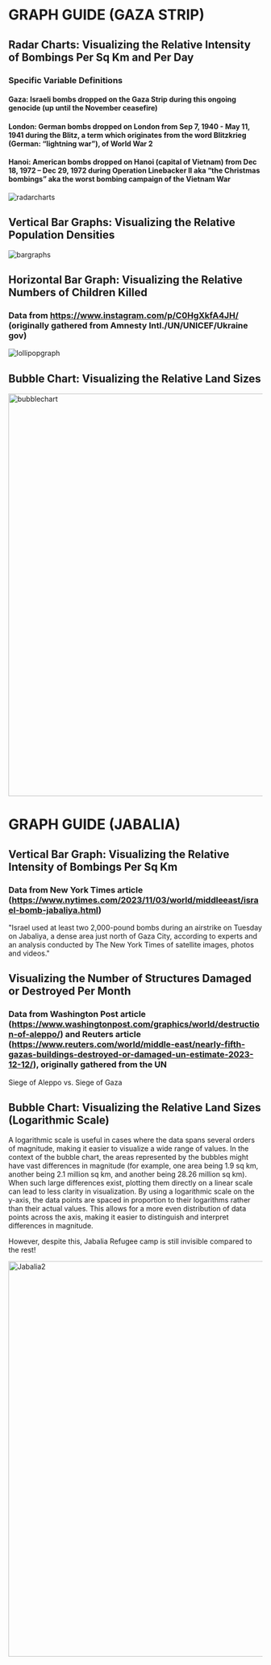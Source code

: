 # GRAPH GUIDE (GAZA STRIP)

## Radar Charts: Visualizing the Relative Intensity of Bombings Per Sq Km and Per Day

### Specific Variable Definitions 
#### Gaza: Israeli bombs dropped on the Gaza Strip during this ongoing genocide (up until the November ceasefire)

#### London: German bombs dropped on London from Sep 7, 1940 - May 11, 1941 during the Blitz, a term which originates from the word Blitzkrieg (German: “lightning war”), of World War 2

#### Hanoi: American bombs dropped on Hanoi (capital of Vietnam) from Dec 18, 1972 – Dec 29, 1972 during Operation Linebacker II aka “the Christmas bombings” aka the worst  bombing campaign of the Vietnam War 

<img alt="radarcharts" src="https://github.com/sabrinakhuntia99/gaza_mapping/assets/96092401/d6d80eae-3656-45f1-9cc7-3e3dae2e8bbd">

## Vertical Bar Graphs: Visualizing the Relative Population Densities

<img alt="bargraphs" src="https://github.com/sabrinakhuntia99/gaza_mapping/assets/96092401/f4899f94-e10f-43ae-96e2-31678a206fe6">

## Horizontal Bar Graph: Visualizing the Relative Numbers of Children Killed

### Data from https://www.instagram.com/p/C0HgXkfA4JH/ (originally gathered from Amnesty Intl./UN/UNICEF/Ukraine gov)

<img alt="lollipopgraph" src="https://github.com/sabrinakhuntia99/gaza_mapping/assets/96092401/07c0d2f2-0b37-4a6f-8d53-64285dd61681">

## Bubble Chart: Visualizing the Relative Land Sizes
<img width="798" alt="bubblechart" src="https://github.com/sabrinakhuntia99/gaza_mapping/assets/96092401/851c6cec-c3f5-46c1-90fb-695012c1043d">

# GRAPH GUIDE (JABALIA)

## Vertical Bar Graph: Visualizing the Relative Intensity of Bombings Per Sq Km 

### Data from New York Times article (https://www.nytimes.com/2023/11/03/world/middleeast/israel-bomb-jabaliya.html)
"Israel used at least two 2,000-pound bombs during an airstrike on Tuesday on Jabaliya, a dense area just north of Gaza City, according to experts and an analysis conducted by The New York Times of satellite images, photos and videos."

## Visualizing the Number of Structures Damaged or Destroyed Per Month 
### Data from Washington Post article (https://www.washingtonpost.com/graphics/world/destruction-of-aleppo/) and Reuters article (https://www.reuters.com/world/middle-east/nearly-fifth-gazas-buildings-destroyed-or-damaged-un-estimate-2023-12-12/), originally gathered from the UN
Siege of Aleppo vs. Siege of Gaza

## Bubble Chart: Visualizing the Relative Land Sizes (Logarithmic Scale)
A logarithmic scale is useful in cases where the data spans several orders of magnitude, making it easier to visualize a wide range of values. In the context of the bubble chart, the areas represented by the bubbles might have vast differences in magnitude (for example, one area being 1.9 sq km, another being 2.1 million sq km, and another being 28.26 million sq km). When such large differences exist, plotting them directly on a linear scale can lead to less clarity in visualization. By using a logarithmic scale on the y-axis, the data points are spaced in proportion to their logarithms rather than their actual values. This allows for a more even distribution of data points across the axis, making it easier to distinguish and interpret differences in magnitude.

However, despite this, Jabalia Refugee camp is still invisible compared to the rest!

<img width="784" alt="Jabalia2" src="https://github.com/sabrinakhuntia99/gaza_mapping/assets/96092401/187c1ff7-a661-4e7d-87e2-fdce976483df">
